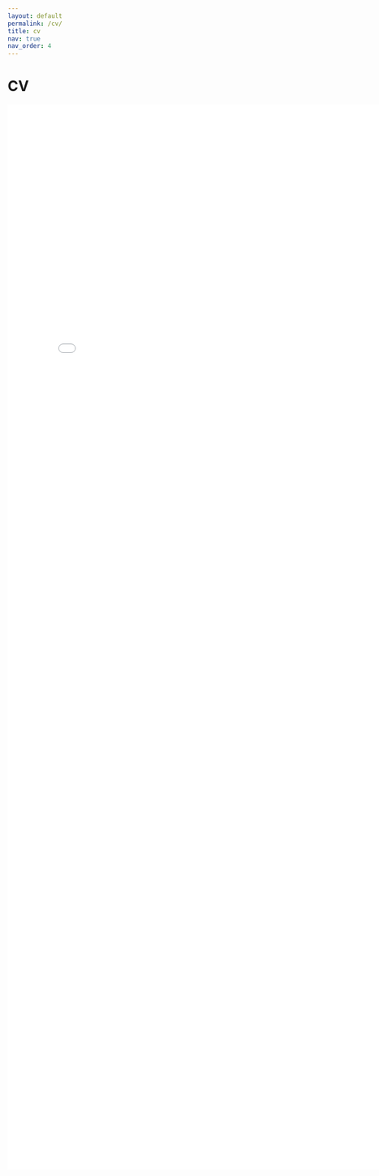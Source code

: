```yaml
---
layout: default
permalink: /cv/
title: cv
nav: true
nav_order: 4
---
```


<h1 class="post-title">CV<a href="assets/pdf/cv.pdf" target="_blank" rel="noopener noreferrer" class="float-right"><i class="fas fa-file-pdf"></i></a></h1>

<embed src="/assets/pdf/cv.pdf" width="800px" height="2100px" />

